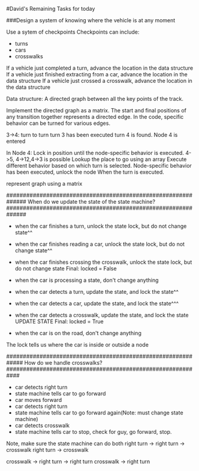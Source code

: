 #David's Remaining Tasks for today

###Design a system of knowing where the vehicle is at any moment

Use a sytem of checkpoints
Checkpoints can include:
- turns
- cars
- crosswalks

If a vehicle just completed a turn, advance the location in the data structure
If a vehicle just finished extracting from a car, advance the location in the data structure
If a vehicle just crossed a crosswalk, advance the location in the data structure

Data structure: A directed graph between all the key points of the track. 

Implement the directed graph as a matrix. The start and final positions of any transition together represents a directed edge. In the code, specific behavior can be turned for various edges.


3->4: turn to turn
turn 3 has been executed
turn 4 is found.
Node 4 is entered

In Node 4:
    Lock in position until the node-specific behavior is executed.
    4->5, 4->12,4->3 is possible
    Lookup the place to go using an array
    Execute different behavior based on which turn is selected.
    Node-specific behavior has been executed, unlock the node
    When the turn is executed.
    
represent graph using a matrix

##############################################################
When do we update the state of the state machine?
##############################################################

- when the car finishes a turn, unlock the state lock, but do not change state^^
- when the car finishes reading a car, unlock the state lock, but do not change state^^
- when the car finishes crossing the crosswalk, unlock the state lock, but do not change state
Final: locked = False

- when the car is processing a state, don't change anything

- when the car detects a turn, update the state, and lock the state^^
- when the car detects a car, update the state, and lock the state^^^
- when the car detects a crosswalk, update the state, and lock the state
UPDATE STATE
Final: locked = True

- when the car is on the road, don't change anything

The lock tells us where the car is inside or outside a node 



#############################################################
How do we handle crosswalks?
############################################################

- car detects right turn
- state machine tells car to go forward
- car moves forward
- car detects right turn
- state machine tells car to go forward again(Note: must change state machine)
- car detects crosswalk
- state machine tells car to stop, check for guy, go forward, stop.

Note, make sure the state machine can do both
right turn -> right turn -> crosswalk
right turn -> crosswalk

crosswalk -> right turn -> right turn
crosswalk -> right turn

